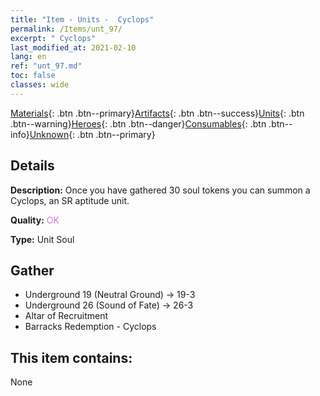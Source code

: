 ```yaml
---
title: "Item - Units -  Cyclops"
permalink: /Items/unt_97/
excerpt: " Cyclops"
last_modified_at: 2021-02-10
lang: en
ref: "unt_97.md"
toc: false
classes: wide
---
```

 [Materials](/Items/){: .btn .btn--primary}[Artifacts](/Items/Artifacts/){: .btn .btn--success}[Units](/Items/Units/){: .btn .btn--warning}[Heroes](/Items/Heroes/){: .btn .btn--danger}[Consumables](/Items/Consumables/){: .btn .btn--info}[Unknown](/Items/Unknown/){: .btn .btn--primary}

## Details
 **Description:** Once you have gathered 30 soul tokens you can summon a Cyclops, an SR aptitude unit.

 **Quality:** <span style="color: #DA70D6">OK</span>

 **Type:** Unit Soul

## Gather

*    Underground 19 (Neutral Ground) -> 19-3 
*    Underground 26 (Sound of Fate) -> 26-3 
*    Altar of Recruitment 
*    Barracks Redemption - Cyclops 

## This item contains:

  None

